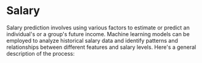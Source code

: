 # Salary

Salary prediction involves using various factors to estimate or predict an individual's or a group's future income. Machine learning models can be employed to analyze historical salary data and identify patterns and relationships between different features and salary levels. Here's a general description of the process:
